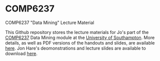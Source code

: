 # COMP6237
COMP6237 "Data Mining" Lecture Material

This Github repository stores the lecture materials for Jo's part of the [COMP6237](https://secure.ecs.soton.ac.uk/module/COMP6237) Data Mining module at the [University of Southampton](http://www.soton.ac.uk). 
 More details, as well as PDF versions of the handouts and slides, are available [here](http://comp6237.ecs.soton.ac.uk/). Jon Hare's deomonstrations and lecture slides are available to download  [here](http://jenkins.ecs.soton.ac.uk/job/COMP6237/lastSuccessfulBuild/artifact/app/target/COMP6237-1.0-SNAPSHOT-jar-with-dependencies.jar).


